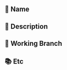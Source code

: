 ## 📌 Name
<!-- 이름을 적어주세요 -->

## 📝 Description
<!-- PR에 대한 설명을 적어주세요 -->

## 🌳 Working Branch
<!-- 현재 작업중인 브랜치를 적어주세요 -->

## 📚 Etc
<!-- 참고할 사항이 있다면 적어주세요 -->